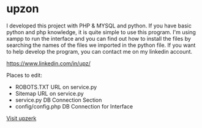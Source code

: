 # upzon
I developed this project with PHP & MYSQL and python. If you have basic python and php knowledge, it is quite simple to use this program. I'm using xampp to run the interface and you can find out how to install the files by searching the names of the files we imported in the python file. If you want to help develop the program, you can contact me on my linkedin account.

https://www.linkedin.com/in/upz/
 
Places to edit:
* ROBOTS.TXT URL on service.py
* Sitemap URL on service.py
* service.py DB Connection Section
* config/config.php DB Connection for Interface


[Visit upzerk](https://upzerk.com)
